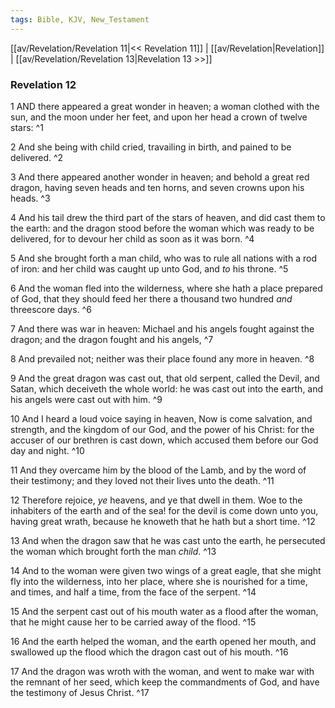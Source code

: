 ```yaml
---
tags: Bible, KJV, New_Testament
---
```


[[av/Revelation/Revelation 11|<< Revelation 11]] | [[av/Revelation|Revelation]] | [[av/Revelation/Revelation 13|Revelation 13 >>]]

### Revelation 12

1 AND there appeared a great wonder in heaven; a woman clothed with the sun, and the moon under her feet, and upon her head a crown of twelve stars: ^1

2 And she being with child cried, travailing in birth, and pained to be delivered. ^2

3 And there appeared another wonder in heaven; and behold a great red dragon, having seven heads and ten horns, and seven crowns upon his heads. ^3

4 And his tail drew the third part of the stars of heaven, and did cast them to the earth: and the dragon stood before the woman which was ready to be delivered, for to devour her child as soon as it was born. ^4

5 And she brought forth a man child, who was to rule all nations with a rod of iron: and her child was caught up unto God, and _to_ his throne. ^5

6 And the woman fled into the wilderness, where she hath a place prepared of God, that they should feed her there a thousand two hundred _and_ threescore days. ^6

7 And there was war in heaven: Michael and his angels fought against the dragon; and the dragon fought and his angels, ^7

8 And prevailed not; neither was their place found any more in heaven. ^8

9 And the great dragon was cast out, that old serpent, called the Devil, and Satan, which deceiveth the whole world: he was cast out into the earth, and his angels were cast out with him. ^9

10 And I heard a loud voice saying in heaven, Now is come salvation, and strength, and the kingdom of our God, and the power of his Christ: for the accuser of our brethren is cast down, which accused them before our God day and night. ^10

11 And they overcame him by the blood of the Lamb, and by the word of their testimony; and they loved not their lives unto the death. ^11

12 Therefore rejoice, _ye_ heavens, and ye that dwell in them. Woe to the inhabiters of the earth and of the sea! for the devil is come down unto you, having great wrath, because he knoweth that he hath but a short time. ^12

13 And when the dragon saw that he was cast unto the earth, he persecuted the woman which brought forth the man _child_. ^13

14 And to the woman were given two wings of a great eagle, that she might fly into the wilderness, into her place, where she is nourished for a time, and times, and half a time, from the face of the serpent. ^14

15 And the serpent cast out of his mouth water as a flood after the woman, that he might cause her to be carried away of the flood. ^15

16 And the earth helped the woman, and the earth opened her mouth, and swallowed up the flood which the dragon cast out of his mouth. ^16

17 And the dragon was wroth with the woman, and went to make war with the remnant of her seed, which keep the commandments of God, and have the testimony of Jesus Christ. ^17
